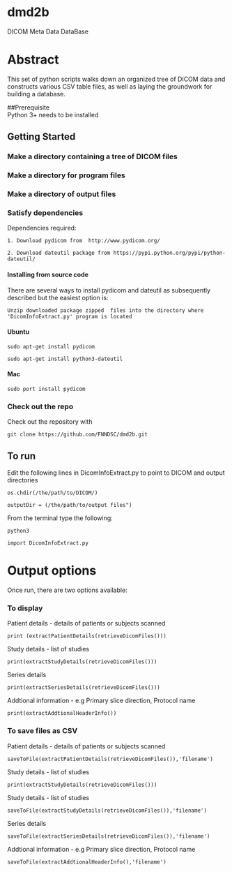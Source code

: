 # dmd2b
DICOM Meta Data DataBase 

# Abstract
This set of python scripts walks down an organized tree of DICOM data and constructs various CSV table files, as well as laying the groundwork for building a database.

##Prerequisite  
Python 3+ needs to be installed 

## Getting Started

### Make a directory containing a tree of DICOM files

### Make a directory for program files 

### Make a directory of output files

### Satisfy dependencies

Dependencies required:
```
1. Download pydicom from  http://www.pydicom.org/

2. Download dateutil package from https://pypi.python.org/pypi/python-dateutil/
```
#### Installing from source code
There are several ways to install pydicom and dateutil as subsequently described  but the easiest option is:
```
Unzip downloaded package zipped  files into the directory where  'DicomInfoExtract.py' program is located
```

#### Ubuntu
```
sudo apt-get install pydicom

sudo apt-get install python3-dateutil

```

#### Mac
```
sudo port install pydicom
```
### Check out the repo

Check out the repository with

```
git clone https://github.com/FNNDSC/dmd2b.git
```

## To run

Edit the following lines in DicomInfoExtract.py  to point to DICOM and output directories

```
os.chdir(/the/path/to/DICOM/)

outputDir = (/the/path/to/output files")

```
From the terminal type the following:
```
python3

import DicomInfoExtract.py
```

# Output options
Once run, there are two options available:

### To display 
Patient details - details of patients or subjects scanned
```
print (extractPatientDetails(retrieveDicomFiles()))
```
Study details - list of studies 
```
print(extractStudyDetails(retrieveDicomFiles()))
```

Series details
```
print(extractSeriesDetails(retrieveDicomFiles()))
```
Addtional information - e.g Primary slice direction, Protocol name
```
print(extractAddtionalHeaderInfo())
```

### To save files as CSV
Patient details - details of patients or subjects scanned
```
saveToFile(extractPatientDetails(retrieveDicomFiles()),'filename')

```
Study details - list of studies 

```
print(extractStudyDetails(retrieveDicomFiles()))
```
Study details - list of studies 
```
saveToFile(extractStudyDetails(retrieveDicomFiles()),'filename')
```
Series details
```
saveToFile(extractSeriesDetails(retrieveDicomFiles()),'filename')
```
Addtional information - e.g Primary slice direction, Protocol name
```
saveToFile(extractAddtionalHeaderInfo(),'filename')
```


